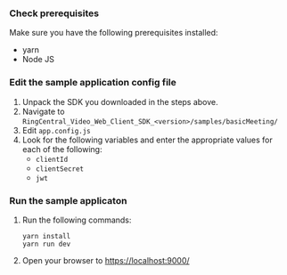### Check prerequisites

Make sure you have the following prerequisites installed:

* yarn
* Node JS

### Edit the sample application config file

1. Unpack the SDK you downloaded in the steps above.
1. Navigate to `RingCentral_Video_Web_Client_SDK_<version>/samples/basicMeeting/`
1. Edit `app.config.js`
1. Look for the following variables and enter the appropriate values for each of the following:
    * `clientId`
    * `clientSecret`
    * `jwt`

### Run the sample applicaton

1. Run the following commands:
     ```shell
     yarn install
     yarn run dev
     ```
2. Open your browser to [https://localhost:9000/](https://localhost:9000/)


